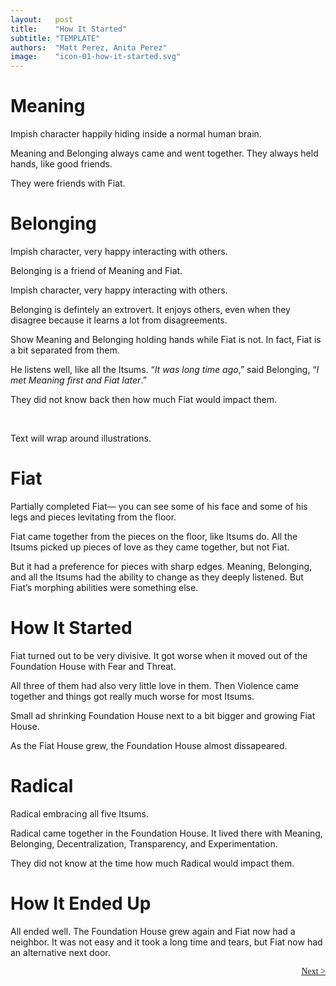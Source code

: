 ```yaml
---
layout:   post
title:    "How It Started"
subtitle: "TEMPLATE"
authors:  "Matt Perez, Anita Perez"
image:    "icon-01-how-it-started.svg"
---
```


<div style='display:none; '>
 <p>Meaning is what you would call a deep introvert.</p>
</div>

<h1>Meaning</h1>
 <p class="_illustration">Impish character happily hiding inside a normal human brain.</p>
 <p>Meaning and Belonging always came and went together. They always held hands, like good friends.</p>
 <p>They were friends with Fiat.</p>

<h1>Belonging</h1>
  <p class="_illustration">
   Impish character, very happy interacting with others.
  </p>
 <p>Belonging is a friend of Meaning and Fiat.</p>
  <p class="_illustration">
   Impish character, very happy interacting with others.
  </p>
 <p>Belonging is defintely an extrovert. It enjoys others, even when they disagree because it learns a lot from disagreements.</p>
  <p class="_illustration">Show Meaning and Belonging holding hands while Fiat is not. In fact, Fiat is a bit separated from them.</p>
 <p>He listens well, like all the Itsums. &ldquo;<em>It was long time ago</em>,&rdquo; said Belonging, &ldquo;<em>I met Meaning first and Fiat later</em>.&rdquo;</p>
 <p>They did not know back then how much Fiat would impact them.</p>
  <br />
  <p class="_illustration">Text will wrap around illustrations.</p>

<h1>Fiat</h1>
  <p class="_illustration">Partially completed Fiat&mdash; you can see some of his face and some of his legs and pieces levitating from the floor.</p>
 <p>Fiat came together from the pieces on the floor, like Itsums do. All the Itsums picked up pieces of love as they came together, but not Fiat.</p>
 <p>But it had a preference for pieces with sharp edges. Meaning, Belonging, and all the Itsums had the ability to change as they deeply listened. But Fiat&rsquo;s morphing abilities were something else.</p>

<h1>How It Started</h1>
 <p>Fiat turned out to be very divisive. It got worse when it moved out of the Foundation House with Fear and Threat.</p>
 <p>All three of them had also very little love in them. Then Violence came together and things got really much worse for most Itsums.</p>
  <p class="_illustration">Small ad shrinking Foundation House next to a bit bigger and growing Fiat House.</p>
 <p>As the Fiat House grew, the Foundation House almost dissapeared.</p>

<h1>Radical</h1>
  <p class="_illustration">Radical embracing all five Itsums.</p>
 <p>Radical came together in the Foundation House. It lived there with Meaning, Belonging, Decentralization, Transparency, and Experimentation.</p>
 <p>They did not know at the time how much Radical would impact them.</p>

<h1>How It Ended Up</h1>
 <p>All ended well. The Foundation House grew again and Fiat now had a neighbor. It was not easy and it took a long time and tears, but Fiat now had an alternative next door.</p>

<div style="margin-bottom:1in; font-family: American Typewriter, serif; ">
 <span style="float:right; "><a href="https://radicalcompanies.com/2024/08/05/how-it-went">Next &gt;</a></span>
</div>